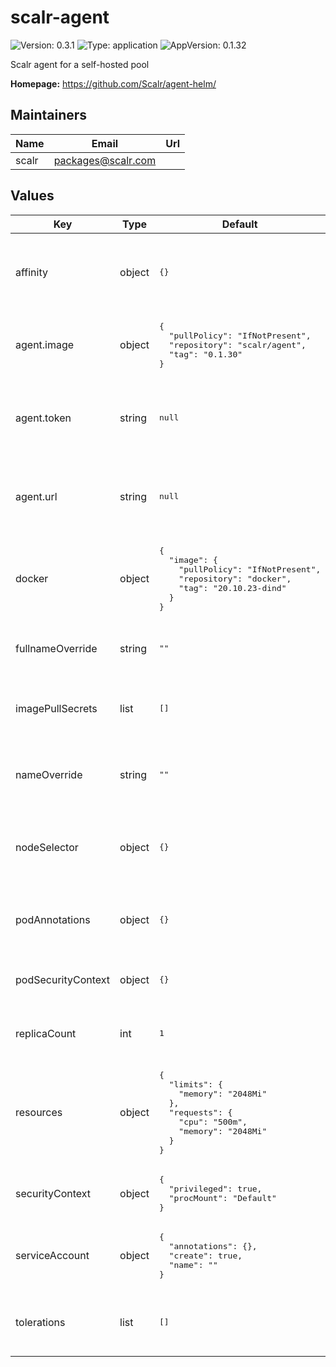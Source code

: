 # scalr-agent

![Version: 0.3.1](https://img.shields.io/badge/Version-0.3.1-informational?style=flat-square) ![Type: application](https://img.shields.io/badge/Type-application-informational?style=flat-square) ![AppVersion: 0.1.32](https://img.shields.io/badge/AppVersion-0.1.32-informational?style=flat-square)

Scalr agent for a self-hosted pool

**Homepage:** <https://github.com/Scalr/agent-helm/>

## Maintainers

| Name | Email | Url |
| ---- | ------ | --- |
| scalr | <packages@scalr.com> |  |

## Values

<table>
	<thead>
		<th>Key</th>
		<th>Type</th>
		<th>Default</th>
		<th>Description</th>
	</thead>
	<tbody>
		<tr>
			<td>affinity</td>
			<td>object</td>
			<td><pre lang="json">
{}
</pre>
</td>
			<td>Affinity rules to control how the Scalr Agent pods are scheduled on nodes</td>
		</tr>
		<tr>
			<td>agent.image</td>
			<td>object</td>
			<td><pre lang="json">
{
  "pullPolicy": "IfNotPresent",
  "repository": "scalr/agent",
  "tag": "0.1.30"
}
</pre>
</td>
			<td>Docker image configuration for Scalr Agent</td>
		</tr>
		<tr>
			<td>agent.token</td>
			<td>string</td>
			<td><pre lang="json">
null
</pre>
</td>
			<td>A value for agent.token must be provided for Scalr Agent authentication</td>
		</tr>
		<tr>
			<td>agent.url</td>
			<td>string</td>
			<td><pre lang="json">
null
</pre>
</td>
			<td>A value for agent.url must be provided to specify the Scalr API endpoint</td>
		</tr>
		<tr>
			<td>docker</td>
			<td>object</td>
			<td><pre lang="json">
{
  "image": {
    "pullPolicy": "IfNotPresent",
    "repository": "docker",
    "tag": "20.10.23-dind"
  }
}
</pre>
</td>
			<td>Docker configuration for running Docker-in-Docker containers</td>
		</tr>
		<tr>
			<td>fullnameOverride</td>
			<td>string</td>
			<td><pre lang="json">
""
</pre>
</td>
			<td>String to fully override the name used in resources</td>
		</tr>
		<tr>
			<td>imagePullSecrets</td>
			<td>list</td>
			<td><pre lang="json">
[]
</pre>
</td>
			<td>List of secrets for pulling images from private registries</td>
		</tr>
		<tr>
			<td>nameOverride</td>
			<td>string</td>
			<td><pre lang="json">
""
</pre>
</td>
			<td>String to partially override the name used in resources</td>
		</tr>
		<tr>
			<td>nodeSelector</td>
			<td>object</td>
			<td><pre lang="json">
{}
</pre>
</td>
			<td>NodeSelector for specifying which nodes the Scalr Agent pods should be deployed on</td>
		</tr>
		<tr>
			<td>podAnnotations</td>
			<td>object</td>
			<td><pre lang="json">
{}
</pre>
</td>
			<td>Additional annotations to be added to the Scalr Agent pods</td>
		</tr>
		<tr>
			<td>podSecurityContext</td>
			<td>object</td>
			<td><pre lang="json">
{}
</pre>
</td>
			<td>Pod security context for the Scalr Agent deployment</td>
		</tr>
		<tr>
			<td>replicaCount</td>
			<td>int</td>
			<td><pre lang="json">
1
</pre>
</td>
			<td>Number of replicas for the Scalr Agent deployment</td>
		</tr>
		<tr>
			<td>resources</td>
			<td>object</td>
			<td><pre lang="json">
{
  "limits": {
    "memory": "2048Mi"
  },
  "requests": {
    "cpu": "500m",
    "memory": "2048Mi"
  }
}
</pre>
</td>
			<td>Resource limits and requests for the Scalr Agent containers</td>
		</tr>
		<tr>
			<td>securityContext</td>
			<td>object</td>
			<td><pre lang="json">
{
  "privileged": true,
  "procMount": "Default"
}
</pre>
</td>
			<td>Security context for the Scalr Agent containers</td>
		</tr>
		<tr>
			<td>serviceAccount</td>
			<td>object</td>
			<td><pre lang="json">
{
  "annotations": {},
  "create": true,
  "name": ""
}
</pre>
</td>
			<td>ServiceAccount configuration for Scalr Agent</td>
		</tr>
		<tr>
			<td>tolerations</td>
			<td>list</td>
			<td><pre lang="json">
[]
</pre>
</td>
			<td>Tolerations for the Scalr Agent pods, allowing them to run on tainted nodes</td>
		</tr>
	</tbody>
</table>


